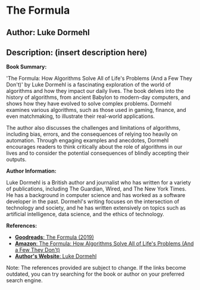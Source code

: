 # The Formula
## Author: Luke Dormehl
## Description: (insert description here)
**Book Summary:**

'The Formula: How Algorithms Solve All of Life's Problems (And a Few They Don't)' by Luke Dormehl is a fascinating exploration of the world of algorithms and how they impact our daily lives. The book delves into the history of algorithms, from ancient Babylon to modern-day computers, and shows how they have evolved to solve complex problems. Dormehl examines various algorithms, such as those used in gaming, finance, and even matchmaking, to illustrate their real-world applications.

The author also discusses the challenges and limitations of algorithms, including bias, errors, and the consequences of relying too heavily on automation. Through engaging examples and anecdotes, Dormehl encourages readers to think critically about the role of algorithms in our lives and to consider the potential consequences of blindly accepting their outputs.

**Author Information:**

Luke Dormehl is a British author and journalist who has written for a variety of publications, including The Guardian, Wired, and The New York Times. He has a background in computer science and has worked as a software developer in the past. Dormehl's writing focuses on the intersection of technology and society, and he has written extensively on topics such as artificial intelligence, data science, and the ethics of technology.

**References:**

* [**Goodreads**: The Formula (2019)](https://www.goodreads.com/book/show/40357188-the-formula)
* [**Amazon**: The Formula: How Algorithms Solve All of Life's Problems (And a Few They Don't)](https://www.amazon.com/Formula-How-Algorithms-Solve-Life/dp/1250313641)
* [**Author's Website**: Luke Dormehl](https://www.lukedormehl.com/)

Note: The references provided are subject to change. If the links become outdated, you can try searching for the book or author on your preferred search engine.